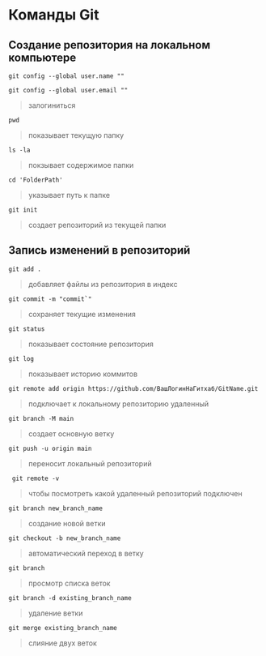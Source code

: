 # Команды Git
## Создание репозитория на локальном компьютере
```
git config --global user.name ""
```
```
git config --global user.email ""
```
>залогиниться
```
pwd
```
>показывает текущую папку
```
ls -la
```
>покзывает содержимое папки
```
cd 'FolderPath'
```
>указывает путь к папке
```
git init
```
>создает репозиторий из текущей папки
## Запись изменений в репозиторий
```
git add .
```
>добавляет файлы из репозитория в индекс
```
git commit -m "commit`"
```
>сохраняет текущие изменения
```
git status
```
>показывает состояние репозитория
```
git log
```
>показывает историю коммитов
```
git remote add origin https://github.com/ВашЛогинНаГитхаб/GitName.git
```
>подключает к локальному репозиторию удаленный
```
git branch -M main
```
>создает основную ветку
```
git push -u origin main
```
>переносит локальный репозиторий
```
 git remote -v
```
>чтобы посмотреть какой удаленный репозиторий подключен
```
git branch new_branch_name
```
>создание новой ветки
```
git checkout -b new_branch_name
```
>автоматический переход в ветку
```
git branch
```
>просмотр списка веток
```
git branch -d existing_branch_name
```
>удаление ветки
```
git merge existing_branch_name
```
>слияние двух веток
